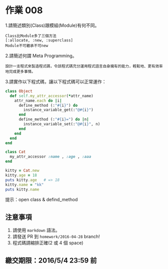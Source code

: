 # 作業 008

1.請簡述類別(Class)跟模組(Module)有何不同。
```
Class比Module多了三個方法
[:allocate, :new, :superclass]
Module不可繼承不可new
```

2.請簡述何謂 Meta Programming。

```
設計一支程式來製造程式碼，令該程式碼充分運用程式語言自身擁有的能力，輕鬆地、更有效率地完成更多事情。
```

3.請實作以下程式碼，讓以下程式碼可以正常運作：

```ruby
class Object
  def self.my_attr_accessor(*attr_name)
    attr_name.each do |i|
      define_method (:"#{i}") do 
        instance_variable_get(:"@#{i}")
      end
      define_method (:"#{i}=") do |n| 
        instance_variable_set(:"@#{i}", n)
      end
    end
  end
end

class Cat 
  my_attr_accessor :name , :age , :aaa
end

kitty = Cat.new
kitty.age = 18
puts kitty.age   # => 18
kitty.name = "kk"
puts kitty.name
```

提示：open class & defind_method

## 注意事項

1. 請使用 `markdown` 語法。
2. 請發送 PR 到 `homework/2016-04-28` branch!
3. 程式碼請縮排正確(2 或 4 個 space)

## 繳交期限：2016/5/4 23:59 前
